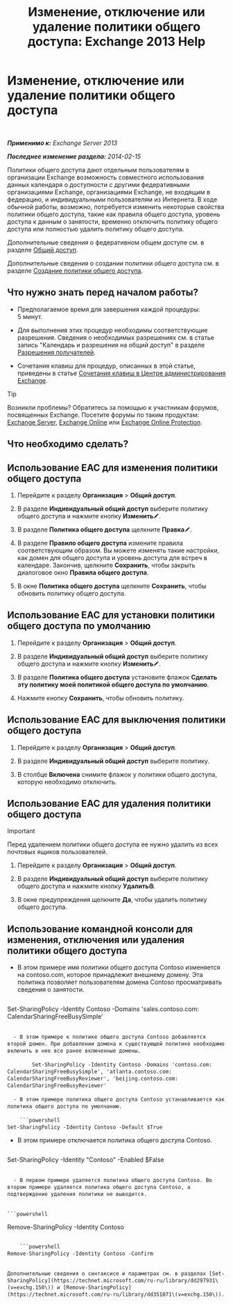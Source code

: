 ﻿---
title: 'Изменение, отключение или удаление политики общего доступа: Exchange 2013 Help'
TOCTitle: Изменение, отключение или удаление политики общего доступа
ms:assetid: 714af42d-ca29-4bb4-ac48-f0b3d4fd1c15
ms:mtpsurl: https://technet.microsoft.com/ru-ru/library/JJ657460(v=EXCHG.150)
ms:contentKeyID: 50488215
ms.date: 04/30/2018
mtps_version: v=EXCHG.150
ms.translationtype: HT
---

# Изменение, отключение или удаление политики общего доступа

 

_**Применимо к:** Exchange Server 2013_

_**Последнее изменение раздела:** 2014-02-15_

Политики общего доступа дают отдельным пользователям в организации Exchange возможность совместного использования данных календаря о доступности с другими федеративными организациями Exchange, организациями Exchange, не входящим в федерацию, и индивидуальными пользователям из Интернета. В ходе обычной работы, возможно, потребуется изменить некоторые свойства политики общего доступа, такие как правила общего доступа, уровень доступа к данным о занятости, временно отключить политику общего доступа или полностью удалить политику общего доступа.

Дополнительные сведения о федеративном общем доступе см. в разделе [Общий доступ](sharing-exchange-2013-help.md).

Дополнительные сведения о создании политики общего доступа см. в разделе [Создание политики общего доступа](create-a-sharing-policy-exchange-2013-help.md).

## Что нужно знать перед началом работы?

  - Предполагаемое время для завершения каждой процедуры: 5 минут.

  - Для выполнения этих процедур необходимы соответствующие разрешения. Сведения о необходимых разрешениях см. в статье запись "Календарь и разрешения на общий доступ" в разделе [Разрешения получателей](recipients-permissions-exchange-2013-help.md).

  - Сочетания клавиш для процедур, описанных в этой статье, приведены в статье [Сочетания клавиш в Центре администрирования Exchange](keyboard-shortcuts-in-the-exchange-admin-center-exchange-online-protection-help.md).

> [!TIP]  
> Возникли проблемы? Обратитесь за помощью к участникам форумов, посвященных Exchange. Посетите форумы по таким продуктам: <a href="https://go.microsoft.com/fwlink/p/?linkid=60612">Exchange Server</a>, <a href="https://go.microsoft.com/fwlink/p/?linkid=267542">Exchange Online</a> или <a href="https://go.microsoft.com/fwlink/p/?linkid=285351">Exchange Online Protection</a>.


## Что необходимо сделать?

## Использование EAC для изменения политики общего доступа

1.  Перейдите к разделу **Организация** \> **Общий доступ**.

2.  В разделе **Индивидуальный общий доступ** выберите политику общего доступа и нажмите кнопку **Изменить**![Значок редактирования](images/Bb124582.6f53ccb2-1f13-4c02-bea0-30690e6ea71d(EXCHG.150).gif "Значок редактирования").

3.  В разделе **Политика общего доступа** щелкните **Правка**![Значок редактирования](images/Bb124582.6f53ccb2-1f13-4c02-bea0-30690e6ea71d(EXCHG.150).gif "Значок редактирования").

4.  В разделе **Правило общего доступа** измените правила соответствующим образом. Вы можете изменять такие настройки, как домен для общего доступа и уровень доступа для встреч в календаре. Закончив, щелкните **Сохранить**, чтобы закрыть диалоговое окно **Правила общего доступа**.

5.  В окне **Политика общего доступа** щелкните **Сохранить**, чтобы обновить политику общего доступа.

## Использование EAC для установки политики общего доступа по умолчанию

1.  Перейдите к разделу **Организация** \> **Общий доступ**.

2.  В разделе **Индивидуальный общий доступ** выберите политику общего доступа и нажмите кнопку **Изменить**![Значок редактирования](images/Bb124582.6f53ccb2-1f13-4c02-bea0-30690e6ea71d(EXCHG.150).gif "Значок редактирования").

3.  В разделе **Политика общего доступа** установите флажок **Сделать эту политику моей политикой общего доступа по умолчанию**.

4.  Нажмите кнопку **Сохранить**, чтобы обновить политику.

## Использование EAC для выключения политики общего доступа

1.  Перейдите к разделу **Организация** \> **Общий доступ**.

2.  В разделе **Индивидуальный общий доступ** выберите политику.

3.  В столбце **Включена** снимите флажок у политики общего доступа, которую необходимо отключить.

## Использование EAC для удаления политики общего доступа

> [!IMPORTANT]  
> Перед удалением политики общего доступа ее нужно удалить из всех почтовых ящиков пользователей.


1.  Перейдите к разделу **Организация** \> **Общий доступ**.

2.  В разделе **Индивидуальный общий доступ** выберите политику общего доступа и нажмите кнопку **Удалить**![Значок удаления](images/Dd979797.14f639f6-61e8-4418-bbfb-0db14de9d2f5(EXCHG.150).gif "Значок удаления").

3.  В окне предупреждения щелкните **Да**, чтобы удалить политику общего доступа.

## Использование командной консоли для изменения, отключения или удаления политики общего доступа

  - В этом примере имя политики общего доступа Contoso изменяется на contoso.com, которое принадлежит внешнему домену. Эта политика позволяет пользователям домена Contoso просматривать сведения о занятости.
    
    ```powershell
Set-SharingPolicy -Identity Contoso -Domains 'sales.contoso.com: CalendarSharingFreeBusySimple'
```

  - В этом примере к политике общего доступа Contoso добавляется второй домен. При добавлении домена к существующей политике необходимо включить в нее все ранее включенные домены.
    
        Set-SharingPolicy -Identity Contoso -Domains 'contoso.com: CalendarSharingFreeBusySimple', 'atlanta.contoso.com: CalendarSharingFreeBusyReviewer', 'beijing.contoso.com: CalendarSharingFreeBusyReviewer'

  - В этом примере политика общего доступа Contoso устанавливается как политика общего доступа по умолчанию.
    
    ```powershell
Set-SharingPolicy -Identity Contoso -Default $True
```

  - В этом примере отключается политика общего доступа Contoso.
    
    ```powershell
Set-SharingPolicy -Identity "Contoso" -Enabled $False
```

  - В первом примере удаляется политика общего доступа Contoso. Во втором примере удаляется политика общего доступа Contoso, а подтверждение удаления политики не выводится.
    
```
    ```powershell
Remove-SharingPolicy -Identity Contoso
```
```
```    
    ```powershell
Remove-SharingPolicy -Identity Contoso -Confirm
```
```

Дополнительные сведения о синтаксисе и параметрах см. в разделах [Set-SharingPolicy](https://technet.microsoft.com/ru-ru/library/dd297931\(v=exchg.150\)) и [Remove-SharingPolicy](https://technet.microsoft.com/ru-ru/library/dd351071\(v=exchg.150\)).

